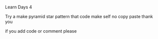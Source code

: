 Learn Days 4 

Try a make pyramid star pattern 
that code make self no copy paste
thank you 

if you add code or comment please
